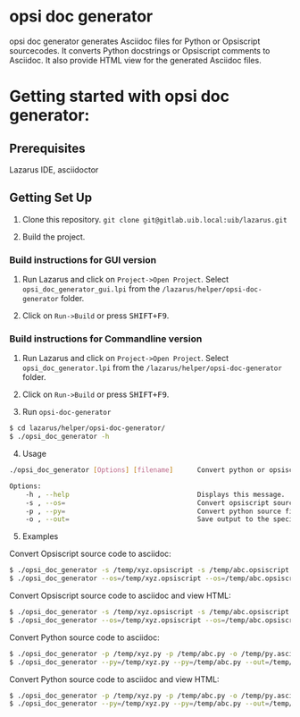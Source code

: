 # opsi doc generator
opsi doc generator generates Asciidoc files for Python or Opsiscript sourcecodes.
It converts Python docstrings or Opsiscript comments to Asciidoc.
It also provide HTML view for the generated Asciidoc files.


# Getting started with opsi doc generator:

## Prerequisites 
Lazarus IDE, asciidoctor

	
## Getting Set Up 
1. Clone this repository. `git clone git@gitlab.uib.local:uib/lazarus.git`

2. Build the project.

### Build instructions for GUI version
1. Run Lazarus and click on `Project->Open Project`.  Select
`opsi_doc_generator_gui.lpi` from the `/lazarus/helper/opsi-doc-generator` folder.

2. Click on `Run->Build` or press <kbd>SHIFT+F9</kbd>.


### Build instructions for Commandline version
1. Run Lazarus and click on `Project->Open Project`.  Select
`opsi_doc_generator.lpi` from the `/lazarus/helper/opsi-doc-generator` folder.

2. Click on `Run->Build` or press <kbd>SHIFT+F9</kbd>.

3. Run `opsi-doc-generator`

```bash
$ cd lazarus/helper/opsi-doc-generator/
$ ./opsi_doc_generator -h
```

4. Usage
```bash
./opsi_doc_generator [Options] [filename]      Convert python or opsiscript source files to asciidoc.

Options:
	-h , --help                                Displays this message.
	-s , --os=                                 Convert opsiscript source file to asciidoc and save it to the output file.
	-p , --py=                                 Convert python source file to asciidoc and save it to the output file.
	-o , --out=                                Save output to the specified file
```

5. Examples

Convert Opsiscript source code to asciidoc: 
```bash
$ ./opsi_doc_generator -s /temp/xyz.opsiscript -s /temp/abc.opsiscript -o /temp/opsi.asciidoc                                                                                                                                      
$ ./opsi_doc_generator --os=/temp/xyz.opsiscript --os=/temp/abc.opsiscript --out=/temp/opsi.asciidoc  
```
                                                                                                                                                                                                                                   
Convert Opsiscript source code to asciidoc and view HTML:
```bash
$ ./opsi_doc_generator -s /temp/xyz.opsiscript -s /temp/abc.opsiscript -o /temp/opsi.asciidoc -v
$ ./opsi_doc_generator --os=/temp/xyz.opsiscript --os=/temp/abc.opsiscript --out=/temp/opsi.asciidoc --view
```

Convert Python source code to asciidoc:
```bash
$ ./opsi_doc_generator -p /temp/xyz.py -p /temp/abc.py -o /temp/py.asciidoc
$ ./opsi_doc_generator --py=/temp/xyz.py --py=/temp/abc.py --out=/temp/py.asciidoc
```

Convert Python source code to asciidoc and view HTML:
```bash
$ ./opsi_doc_generator -p /temp/xyz.py -p /temp/abc.py -o /temp/py.asciidoc -v
$ ./opsi_doc_generator --py=/temp/xyz.py --py=/temp/abc.py --out=/temp/py.asciidoc --view
```